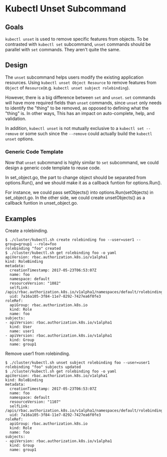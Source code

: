 # Kubectl Unset Subcommand

## Goals

`kubectl unset` is used to remove specific features from objects. To be contrasted with `kubectl set` subcommand,
`unset` commands should be parallel with `set` commands. They aren't quite the same.

## Design

The `unset` subcommand helps users modify the existing application resources. Using `kubectl unset Object Resource`
to remove features from `Object` of `Resource`(e.g. `kubectl unset subject rolebinding`).

However, there is a big difference between `set` and `unset`. `set` commands will have more required fields than
`unset` commands, since `unset` only needs to identify the "thing" to be removed, as opposed to defining what the
"thing" is. In other ways, This has an impact on auto-complete, help, and validation.

In addition, `kubectl unset` is not mutually exclusive to a `kubectl set --remove` or some such since the `--remove`
could actually build the `kubectl unset` options.

### Generic Code Template

Now that `unset` subcmmand is highly similar to `set` subcommand, we could design a generic code template to reuse code.

In set_object.go, the part to change object should be separated from options.Run(), and we should make it as a callback
funtion for options.Run().

For instance, we could pass setObjects() into options.Run(setObjects) in set_object.go. In the other side, we could
create unsetObjects() as a callback funtion in unset_object.go.

## Examples

Create a rolebinding.
```
$ ./cluster/kubectl.sh create rolebinding foo --user=user1 --group=group1 --role=foo
rolebinding "foo" created
$ ./cluster/kubectl.sh get rolebinding foo -o yaml
apiVersion: rbac.authorization.k8s.io/v1alpha1
kind: RoleBinding
metadata:
  creationTimestamp: 2017-05-23T06:53:07Z
  name: foo
  namespace: default
  resourceVersion: "1082"
  selfLink: /apis/rbac.authorization.k8s.io/v1alpha1/namespaces/default/rolebindings/foo
  uid: 7a16a105-3f84-11e7-8292-7427ea6f0fe3
roleRef:
  apiGroup: rbac.authorization.k8s.io
  kind: Role
  name: foo
subjects:
- apiVersion: rbac.authorization.k8s.io/v1alpha1
  kind: User
  name: user1
- apiVersion: rbac.authorization.k8s.io/v1alpha1
  kind: Group
  name: group1
```

Remove user1 from rolebinding.
```
$ ./cluster/kubectl.sh unset subject rolebinding foo --user=user1
rolebinding "foo" subjects updated
$ ./cluster/kubectl.sh get rolebinding foo -o yaml
apiVersion: rbac.authorization.k8s.io/v1alpha1
kind: RoleBinding
metadata:
  creationTimestamp: 2017-05-23T06:53:07Z
  name: foo
  namespace: default
  resourceVersion: "1107"
  selfLink: /apis/rbac.authorization.k8s.io/v1alpha1/namespaces/default/rolebindings/foo
  uid: 7a16a105-3f84-11e7-8292-7427ea6f0fe3
roleRef:
  apiGroup: rbac.authorization.k8s.io
  kind: Role
  name: foo
subjects:
- apiVersion: rbac.authorization.k8s.io/v1alpha1
  kind: Group
  name: group1
```
